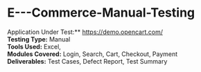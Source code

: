 # E---Commerce-Manual-Testing
Application Under Test:** https://demo.opencart.com/  
**Testing Type:** Manual  
**Tools Used:** Excel,  
**Modules Covered:** Login, Search, Cart, Checkout, Payment  
**Deliverables:** Test Cases, Defect Report, Test Summary  
